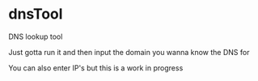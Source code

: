 # dnsTool
DNS lookup tool

Just gotta run it and then input the domain you wanna know the DNS for 

You can also enter IP's but this is a work in progress
